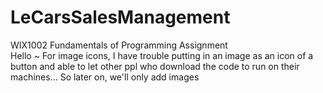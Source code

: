 # LeCarsSalesManagement
WIX1002 Fundamentals of Programming Assignment <br>
Hello ~ 
For image icons, I have trouble putting in an image as an icon of a button and able to let other ppl who download the code to run on their machines...
So later on, we'll only add images

